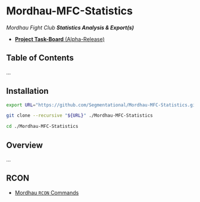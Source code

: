 # Mordhau-MFC-Statistics #

*Mordhau Fight Club **Statistics Analysis &amp; Export(s)***

- [**Project Task-Board** (Alpha-Release)](https://github.com/Segmentational/Mordhau-MFC-Statistics/projects/1)

## Table of Contents ##

...

## Installation ##

```bash
export URL="https://github.com/Segmentational/Mordhau-MFC-Statistics.git"

git clone --recursive "${URL}" ./Mordhau-MFC-Statistics

cd ./Mordhau-MFC-Statistics
```

## Overview ##

...

## RCON ##

- [Mordhau `RCON` Commands](https://mordhau.gamepedia.com/Dedicated_Server_Hosting_Guide)
